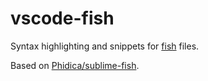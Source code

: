 # vscode-fish

Syntax highlighting and snippets for [fish] files.

Based on [Phidica/sublime-fish].

[fish]: http://fishshell.com
[Phidica/sublime-fish]: https://github.com/Phidica/sublime-fish
